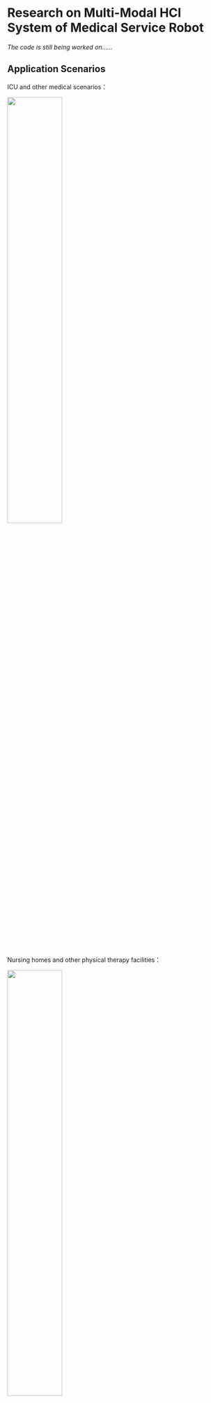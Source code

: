 # Research on Multi-Modal HCI System of Medical Service Robot

*The code is still being worked on......*



## Application Scenarios

ICU and other medical scenarios：

<img src="https://i.imgur.com/maBD5Qd.png" width="50%">

Nursing homes and other physical therapy facilities：

<img src="https://i.imgur.com/iScV9rm.png" width="50%">



## Ⅰ Computer Vision Monitoring System Based on Action Recognition Algorithm.

The computer vision monitoring system is mainly developed and deployed based on the mainstream video motion recognition algorithm. Mainstream motion recognition algorithms include C3D, TSN, SlowFast, etc. 

Due to the particularity of the task, it is impossible to use public data sets, such as UCF101 and Kinetics 400, etc., so it is necessary to independently collect data and make standard data sets for model training. 

After the model is trained, it needs to be deployed on a mobile platform for real-time high-frame rate model inference. The mobile platform is **NVIDIA Jetson AGX Orin DEVELOPER KIT**, and the target real-time detection frame rate is more than 20FPS.



### Production of the Dataset

UCF101 and its structure：

<img src="https://i.imgur.com/5FOan7k.png" width="80%">

Realsense Camera：

<img src="https://i.imgur.com/KMhME9a.png" width="30%">

**Self-produced Mock Dataset in ICU---ICU9**

<table>
    <tr>
        <td ><center><img src="https://i.imgur.com/MRCiBkm.gif" width="120%"></center></td>
        <td ><center><img src="https://i.imgur.com/cISBplv.gif" width="120%"></center></td>
        <td ><center><img src="https://i.imgur.com/Lpcc8Yw.gif" width="120%"></center></td>
    </tr>
    <tr>
    <td><center><img src="https://i.imgur.com/Qisd9pj.gif" width="120%"></center></td>
    <td ><center><img src="https://i.imgur.com/MnIZ9QR.gif" width="120%"></center></td>
    <td ><center><img src="https://i.imgur.com/HXHabFK.gif" width="120%"></center></td>
	</tr>
    <tr>
    <td><center><img src="https://i.imgur.com/ovdVXLW.gif" width="120%"></center></td>
    <td><center><img src="https://i.imgur.com/4qtsX9h.gif" width="120%"></center></td>
    <td><center><img src="https://i.imgur.com/smANWl3.gif" width="120%"></center></td>
	</tr>
</table>

**Categories:**

| ShakingHead       | PullingOutTubesOnBothHands | PullingOutTubesInMouth |
| ----------------- | -------------------------- | ---------------------- |
| **LiftingLeg**    | **WrigglingBody**          | **GettingUp**          |
| **NormalGesture** | **KickingBedBoard**        | **SlappingFence**      |

**However, the diversity of simulation data is insufficient, and more information needs to be obtained from limited data.**

In view of this, I propose a video sampling method based on sliding window.

The basic principle is as follows: 5s is used as a fixed window Length (that is, the length of each short video), let this window slide on the captured large video to capture the subvideo, and the sliding interval is adjustable. In this way, more small segments of data can be obtained in the limited video data.

**After all, the simulated data set cannot be compared with the data collected in the real environment, so at this stage, we actively cooperate with the hospital to collect the real data.**

<table>
    <tr>
    <td ><center><img src="https://i.imgur.com/vBkyv4u.gif" width="120%"></center></td>
    <td ><center><img src="https://i.imgur.com/llGWAJO.gif" width="120%"></center></td>
    </tr>
    <tr>
    <td ><center><img src="https://i.imgur.com/H81YhMj.gif" width="120%"></center></td>
    <td ><center><img src="https://i.imgur.com/Ku8BQkQ.gif" width="120%"></center></td>
    </tr>
</table>

***However, real-world data is more complex and noisy, requiring more efficient ways to deal with......***

***The above image has been authorized***



### Action Recognition Algorithm

TOOL: MMAction2

<img src="https://i.imgur.com/H6JmuV9.png" width="40%">

#### C3D

For problems based on video analysis, 2D convolution is not good at capturing temporal information, so 3D convolution is proposed to solve this problem.

<img src="https://i.imgur.com/kzrorjq.png" width="90%">

This network I used is quite different from the structure in the paper. 

**The network used for training consists of five convolutional layers, five pooling layers, two fully connected layers, and one softmax output layer**

After experiments, using the model structure in the paper will increase the model parameters and make the model complicated, which makes the learning more difficult. 

**The simplified model structure enables faster and more accurate learning of features in the data.**

```python
def c3d_model():
    input_shape = (480,270,16,3)
    weight_decay = 0.005
    nb_classes = 9
    inputs = Input(input_shape)
    x = Conv3D(64,(3,3,3),strides=(1,1,1),padding='same',
               activation='relu',kernel_regularizer=l2(weight_decay))(inputs)
    x = MaxPool3D((2,2,1),strides=(2,2,1),padding='same')(x)

    x = Conv3D(128,(3,3,3),strides=(1,1,1),padding='same',
               activation='relu',kernel_regularizer=l2(weight_decay))(x)
    x = MaxPool3D((2,2,2),strides=(2,2,2),padding='same')(x)

    x = Conv3D(128,(3,3,3),strides=(1,1,1),padding='same',
               activation='relu',kernel_regularizer=l2(weight_decay))(x)
    x = MaxPool3D((2,2,2),strides=(2,2,2),padding='same')(x)

    x = Conv3D(256,(3,3,3),strides=(1,1,1),padding='same',
               activation='relu',kernel_regularizer=l2(weight_decay))(x)
    x = MaxPool3D((2,2,2),strides=(2,2,2),padding='same')(x)

    x = Conv3D(256, (3, 3, 3), strides=(1, 1, 1), padding='same',
               activation='relu',kernel_regularizer=l2(weight_decay))(x)
    x = MaxPool3D((2, 2, 2), strides=(2, 2, 2), padding='same')(x)
    
    x = Flatten()(x)
    x = Dense(2048,activation='relu',kernel_regularizer=l2(weight_decay))(x)
    x = Dropout(0.5)(x)
    
    x = Dense(2048,activation='relu',kernel_regularizer=l2(weight_decay))(x)
    x = Dropout(0.5)(x)
    
    x = Dense(nb_classes,kernel_regularizer=l2(weight_decay))(x)
    x = Activation('softmax')(x)
    
    model = Model(inputs, x)
    
    return model
```

**Results Visualization:**

Use source code to train from scratch, the curve is smooth, and the final loss convergence is rapid. The model training accuracy is high, reaching 90%, but the generalization performance is slightly poor, reaching about 70% accuracy.

Use the mmaction2 toolkit and fine-tune training using the pre-trained model. The curve is relatively smooth, and the final loss convergence is relatively rapid, and the model training accuracy is higher, reaching 95%+.

<table>
    <tr>
    <td ><center><img src="https://i.imgur.com/nRCSuSS.png" width="120%"></center></td>
    <td ><center><img src="https://i.imgur.com/p0HAf2m.png" width="120%"></center></td>
    </tr>
    <tr>
    <td><center><img src="https://i.imgur.com/XXgtrOm.png" width="120%"></center></td>
    <td ><center><img src="https://i.imgur.com/rSeNc0a.png" width="120%"></center></td>
    </tr>
</table>

<div align=center><img src="https://i.imgur.com/7o1mnrx.png" width="60%"></div>

***There's room for improvement......***



#### TSN

An input video is divided into K segments, and a snippet (several frames of images superimposed) is randomly sampled from its corresponding segment. Different segments of the category score fusion. This is a video-level prediction. The predictions of all models are then combined to produce the final prediction.

<img src="https://i.imgur.com/UGkBQgH.png" width="80%">

**Results Visualization:**

The curve is relatively smooth, the final loss convergence is relatively rapid, the model training accuracy is high, up to 99%, the generalization performance is also good, can reach an average accuracy of about 95%. 

At the same time, the heat map is drawn, and it is found that each category is more accurate, and there is no need to reduce the number of categories.

<table>
    <tr>
    <td ><center><img src="https://i.imgur.com/gzgeIMV.png" width="120%"></center></td>
    <td ><center><img src="https://i.imgur.com/7Ri0OeD.png" width="120%"></center></td>
    </tr>
</table>

<div align=center><img src="https://i.imgur.com/s72Y1Fp.png" width="50%"></div>

#### SlowFast

SlowFast is a video recognition paper at Facebook's 2019 ICCV. In this paper, a new SlowFast network architecture is proposed to realize the processing and analysis of time and space dimensions by two branches respectively.

<img src="https://i.imgur.com/TRsVk4n.png" width="80%">

**Results Visualization:**

*The overall effect of the SlowFast model is close to the TSN model, which is omitted here...*



### Demonstration of Real-time Action Recognition

<table>
    <tr>
    <td><center><img src="https://i.imgur.com/9TVvvqx.gif" width="120%"></center></td>
    <td><center><img src="https://i.imgur.com/UrB0DOP.gif" width="120%"></center></td>
    </tr>
    <tr>
    <td><center><img src="https://i.imgur.com/HCRgCJq.gif" width="120%"></center></td>
    <td><center><img src="https://i.imgur.com/05fgeWw.gif" width="120%"></center></td>
    </tr>
</table>



## Ⅱ Simulation of Robot Navigation and Obstacle Avoidance Algorithm in Crowd.

**References:**
***Crowd-Robot Interaction: Crowd-aware Robot Navigation with Attention-based Deep Reinforcement Learning. ICRA 2019.*** 

***Relational Graph Learning for Crowd Navigation. IROS 2020.***  

This task mainly focuses on replicating the algorithms based on graph convolutional neural network and reinforcement learning in the paper, and for this project, adjusting the experimental environment and adding the model distillation method to simulate the crowd navigation and obstacle avoidance of robots.

<div align=center><img src="https://i.imgur.com/SY8OSZU.png" width="40%"></div>

<div align=center><img src="https://i.imgur.com/fZRB2xh.png" width="40%"></div>

<div align=center><img src="https://i.imgur.com/jXVp3Ns.png" width="80%"></div>

The entire model is based on GCN (Graph Convolutional Neural Network) and RL (reinforcement learning), using GCN to calculate the human state and predict the direction, using reinforcement learning to optimize robot decisions, and combining the two to develop efficient robot navigation in crowds.



### Personal Understanding of RGL Model.

In the process of movement, pedestrians will be affected by other pedestrians. **The graph neural network is used to regard people as nodes and the interaction between pedestrians as edges.** 

The interaction coefficient between pedestrians a and pedestrians b, c and d is calculated through the attention mechanism, and the influence of pedestrians a on pedestrians b, c and d is obtained by weighting, that is, a weighting vector. Use this vector to predict the path of pedestrian a.

This vector is then fused with other features, input into other networks (either fully connected layer or recurrent neural network), and finally trained by supervised learning to obtain the parameters of the graph neural network. This graph neural network refers to the graph composed of human beings, which will have some parameters, this graph neural network is a feature extraction fusion device, the function is to extract the feature vector.

For the prediction of human trajectory, ***LSTM*** can get the position of the next moment with each recursive step, and the trajectory can be obtained by sequential recursion. 

For the robot trajectory prediction part, graph neural network is used, but it is not used to predict the robot position, but is used to form a ***value network*** of ***reinforcement learning***. The node of the graph neural network is the position of the robot and the pedestrian, and the output is the ***value***, which is used to evaluate the quality of the state.



### Ongoing Experiments on Control Variables.

Overall, making the robot visible to pedestrians had a higher success rate, while other factors had little effect.

**Preliminary experimental results:**

<img src="https://i.imgur.com/UiNCPPk.png" width="70%">

<img src="https://i.imgur.com/LmrERuC.png" width="70%">



### Results Visualization:

<table>
    <tr>
    <td><center><img src="https://i.imgur.com/NGmMeST.jpg" width="120%"></center></td>
    <td><center><img src="https://i.imgur.com/ZnBlgn9.jpg" width="120%"></center></td>
    </tr>
    <tr>
    <td><center><img src="https://i.imgur.com/72HBvpJ.jpg" width="120%"></center></td>
    <td><center><img src="https://i.imgur.com/r0Xgaze.jpg" width="120%"></center></td>
    </tr>
</table>

The local fluctuation of model training is large, but the overall trend is normal and tends to converge gradually.
Specific performance:
1. The time to reach the target point is gradually reduced.
2. The success rate of reaching the target point gradually increases.
3. The reward value is increasing each time (indicating that the robot has found the right learning direction).
4. The collision rate is gradually reduced (the success rate of obstacle avoidance is continuously improved).

<table>
    <tr>
    <td><center><img src="https://i.imgur.com/1j6jKR2.gif" width="120%"></center></td>
    <td><center><img src="https://i.imgur.com/jAbMpfV.gif" width="120%"></center></td>
    </tr>
    <tr>
    <td><center><img src="https://i.imgur.com/Ayw2fiD.gif" width="120%"></center></td>
    <td><center><img src="https://i.imgur.com/76eqBHM.gif" width="120%"></center></td>
    </tr>
</table>

*Simulation using gym.*

## Demonstration of Overall System

https://youtu.be/MbLl9JUXypQ

[<img src="https://i.imgur.com/7ToyGK4.png" width="80%">](https://youtu.be/MbLl9JUXypQ)
